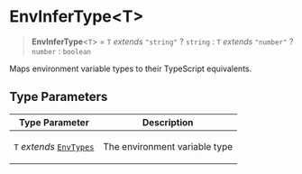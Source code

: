 # EnvInferType\<T\>

> **EnvInferType**\<`T`\> = `T` _extends_ `"string"` ? `string` : `T` _extends_ `"number"` ? `number` : `boolean`

Maps environment variable types to their TypeScript equivalents.

## Type Parameters

<table>
<thead>
<tr>
<th>Type Parameter</th>
<th>Description</th>
</tr>
</thead>
<tbody>
<tr>
<td>

`T` _extends_ [`EnvTypes`](EnvTypes.md)

</td>
<td>

The environment variable type

</td>
</tr>
</tbody>
</table>
